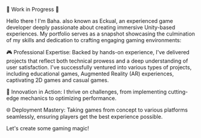 🚧 Work in Progress 🚧

Hello there ! I'm Baha. also known as Eckual, an experienced game developer deeply passionate about creating immersive Unity-based experiences. My portfolio serves as a snapshot showcasing the culmination of my skills and dedication to crafting engaging gaming environments:

🎮 Professional Expertise: Backed by hands-on experience, I've delivered projects that reflect both technical prowess and a deep understanding of user satisfaction. I've successfully ventured into various types of projects, including educational games, Augmented Reality (AR) experiences, captivating 2D games and casual games.

🚀 Innovation in Action: I thrive on challenges, from implementing cutting-edge mechanics to optimizing performance.

🌐 Deployment Mastery: Taking games from concept to various platforms seamlessly, ensuring players get the best experience possible.

Let's create some gaming magic!

